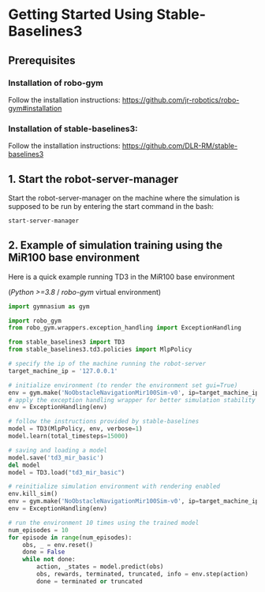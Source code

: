 # Getting Started Using Stable-Baselines3

## Prerequisites
### Installation of robo-gym
Follow the installation instructions: https://github.com/jr-robotics/robo-gym#installation

### Installation of stable-baselines3: 
Follow the installation instructions: https://github.com/DLR-RM/stable-baselines3

## 1. Start the robot-server-manager
Start the robot-server-manager on the machine where the simulation is supposed to be run by entering the start command in the bash:

```bash
start-server-manager
```


## 2. Example of simulation training using the MiR100 base environment
Here is a quick example running TD3 in the MiR100 base environment

(_Python >=3.8_ / _robo-gym_ virtual environment)
```python
import gymnasium as gym

import robo_gym
from robo_gym.wrappers.exception_handling import ExceptionHandling

from stable_baselines3 import TD3
from stable_baselines3.td3.policies import MlpPolicy

# specify the ip of the machine running the robot-server
target_machine_ip = '127.0.0.1'

# initialize environment (to render the environment set gui=True)
env = gym.make('NoObstacleNavigationMir100Sim-v0', ip=target_machine_ip, gui=False)
# apply the exception handling wrapper for better simulation stability
env = ExceptionHandling(env)

# follow the instructions provided by stable-baselines
model = TD3(MlpPolicy, env, verbose=1)
model.learn(total_timesteps=15000)

# saving and loading a model
model.save('td3_mir_basic')
del model 
model = TD3.load("td3_mir_basic")

# reinitialize simulation environment with rendering enabled
env.kill_sim() 
env = gym.make('NoObstacleNavigationMir100Sim-v0', ip=target_machine_ip, gui=True)
env = ExceptionHandling(env)

# run the environment 10 times using the trained model
num_episodes = 10
for episode in range(num_episodes):
    obs, _ = env.reset()
    done = False
    while not done:
        action, _states = model.predict(obs)
        obs, rewards, terminated, truncated, info = env.step(action)
        done = terminated or truncated
```